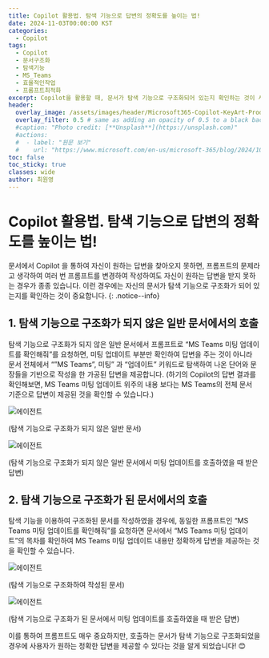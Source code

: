 ```yaml
---
title: Copilot 활용법. 탐색 기능으로 답변의 정확도를 높이는 법!
date: 2024-11-03T00:00:00 KST
categories:
  - Copilot
tags:
  - Copilot
  - 문서구조화
  - 탐색기능
  - MS_Teams
  - 효율적인작업
  - 프롬프트최적화
excerpt: Copilot을 활용할 때, 문서가 탐색 기능으로 구조화되어 있는지 확인하는 것이 사용자가 원하는 정확한 답변을 얻는 데 필수적입니다.
header:
  overlay_image: /assets/images/header/Microsoft365-Copilot-KeyArt-Productivity-6K-01.png
  overlay_filter: 0.5 # same as adding an opacity of 0.5 to a black background
  #caption: "Photo credit: [**Unsplash**](https://unsplash.com)"
  #actions:
  #  - label: "원문 보기"
  #    url: "https://www.microsoft.com/en-us/microsoft-365/blog/2024/10/28/streamline-collaboration-with-the-new-chat-and-channels-experience-in-microsoft-teams/"
toc: false
toc_sticky: true
classes: wide
author: 최원영
---
```


# Copilot 활용법. 탐색 기능으로 답변의 정확도를 높이는 법!

문서에서 Copilot 을 통하여 자신이 원하는 답변을 찾아오지 못하면, 프롬프트의 문제라고 생각하여 여러 번 프롬프트를 변경하여 작성하여도 자신이 원하는 답변을 받지 못하는 경우가 종종 있습니다. 이런 경우에는 자신의 문서가 탐색 기능으로 구조화가 되어 있는지를 확인하는 것이 중요합니다. 
{: .notice--info}

## 1. 탐색 기능으로 구조화가 되지 않은 일반 문서에서의 호출

탐색 기능으로 구조화가 되지 않은 일반 문서에서 프롬프트로 “MS Teams 미팅 업데이트를 확인해줘”를 요청하면, 미팅 업데이트 부분만 확인하여 답변을 주는 것이 아니라 문서 전체에서 “”MS Teams”, 미팅” 과 “업데이트” 키워드로 탐색하여 나온 단어와 문장들을 기반으로 작성을 한 가공된 답변을 제공합니다. (하기의 Copilot의 답변 결과를 확인해보면, MS Teams 미팅 업데이트 위주의 내용 보다는 MS Teams의 전체 문서 기준으로 답변이 제공된 것을 확인할 수 있습니다.)

![에이전트](/mwkorea/assets/images/20241103/pic1.png)

(탐색 기능으로 구조화가 되지 않은 일반 문서)

![에이전트](/mwkorea/assets/images/20241103/pic2.png)

(탐색 기능으로 구조화가 되지 않은 일반 문서에서 미팅 업데이트를 호출하였을 때 받은 답변)

## 2. 탐색 기능으로 구조화가 된 문서에서의 호출

탐색 기능을 이용하여 구조화된 문서를 작성하였을 경우에, 동일한 프롬프트인 “MS Teams 미팅 업데이트를 확인해줘”를 요청하면 문서에서 “MS Teams 미팅 업데이트”의 목차를 확인하여 MS Teams 미팅 업데이트 내용만 정확하게 답변을 제공하는 것을 확인할 수 있습니다.

![에이전트](/mwkorea/assets/images/20241103/pic3.png)

(탐색 기능으로 구조화하여 작성된 문서)

![에이전트](/mwkorea/assets/images/20241103/pic4.png)
 
(탐색 기능으로 구조화가 된 문서에서 미팅 업데이트를 호출하였을 때 받은 답변)

이를 통하여 프롬프트도 매우 중요하지만, 호출하는 문서가 탐색 기능으로 구조화되었을 경우에 사용자가 원하는 정확한 답변을 제공할 수 있다는 것을 알게 되었습니다! 😊
